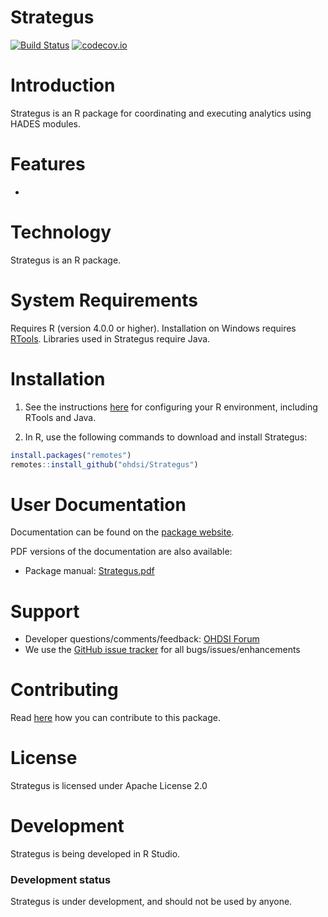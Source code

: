 Strategus
=========

[![Build Status](https://github.com/OHDSI/Strategus/workflows/R-CMD-check/badge.svg)](https://github.com/OHDSI/Strategus/actions?query=workflow%3AR-CMD-check)
[![codecov.io](https://codecov.io/github/OHDSI/Strategus/coverage.svg?branch=main)](https://codecov.io/github/OHDSI/Strategus?branch=main)


Introduction
============
Strategus is an R package for coordinating and executing analytics using HADES modules.

Features
========
- 

Technology
============
Strategus is an R package.

System Requirements
============
Requires R (version 4.0.0 or higher). Installation on Windows requires [RTools](https://cran.r-project.org/bin/windows/Rtools/). Libraries used in Strategus require Java.

Installation
=============
1. See the instructions [here](https://ohdsi.github.io/Hades/rSetup.html) for configuring your R environment, including RTools and Java.

2. In R, use the following commands to download and install Strategus:

  ```r
  install.packages("remotes")
  remotes::install_github("ohdsi/Strategus")
  ```
  

User Documentation
==================
Documentation can be found on the [package website](https://ohdsi.github.io/Strategus).

PDF versions of the documentation are also available:
* Package manual: [Strategus.pdf](https://raw.githubusercontent.com/OHDSI/Strategus/main/extras/Strategus.pdf)

Support
=======
* Developer questions/comments/feedback: <a href="http://forums.ohdsi.org/c/developers">OHDSI Forum</a>
* We use the <a href="https://github.com/OHDSI/Strategus/issues">GitHub issue tracker</a> for all bugs/issues/enhancements

Contributing
============
Read [here](https://ohdsi.github.io/Hades/contribute.html) how you can contribute to this package.

License
=======
Strategus is licensed under Apache License 2.0

Development
===========
Strategus is being developed in R Studio.

### Development status

Strategus is under development, and should not be used by anyone.